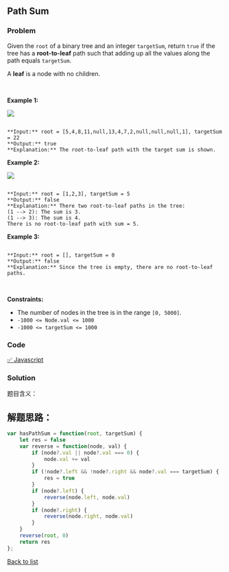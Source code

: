 Path Sum
---
### Problem
Given the `root` of a binary tree and an integer `targetSum`, return `true` if the tree has a **root-to-leaf** path such that adding up all the values along the path equals `targetSum`.


A **leaf** is a node with no children.


 


**Example 1:**


![](https://assets.leetcode.com/uploads/2021/01/18/pathsum1.jpg)

```

**Input:** root = [5,4,8,11,null,13,4,7,2,null,null,null,1], targetSum = 22
**Output:** true
**Explanation:** The root-to-leaf path with the target sum is shown.

```

**Example 2:**


![](https://assets.leetcode.com/uploads/2021/01/18/pathsum2.jpg)

```

**Input:** root = [1,2,3], targetSum = 5
**Output:** false
**Explanation:** There two root-to-leaf paths in the tree:
(1 --> 2): The sum is 3.
(1 --> 3): The sum is 4.
There is no root-to-leaf path with sum = 5.

```

**Example 3:**



```

**Input:** root = [], targetSum = 0
**Output:** false
**Explanation:** Since the tree is empty, there are no root-to-leaf paths.

```

 


**Constraints:**


* The number of nodes in the tree is in the range `[0, 5000]`.
* `-1000 <= Node.val <= 1000`
* `-1000 <= targetSum <= 1000`

### Code
[✅ Javascript](./solution.js)
### Solution
题目含义：

解题思路：
- 

```javascript
var hasPathSum = function(root, targetSum) {
    let res = false
    var reverse = function(node, val) {
        if (node?.val || node?.val === 0) {
            node.val += val
        }
        if (!node?.left && !node?.right && node?.val === targetSum) {
            res = true
        }
        if (node?.left) {
            reverse(node.left, node.val)
        }
        if (node?.right) {
            reverse(node.right, node.val)
        }
    }
    reverse(root, 0)
    return res
};
```

[Back to list](../README.md)